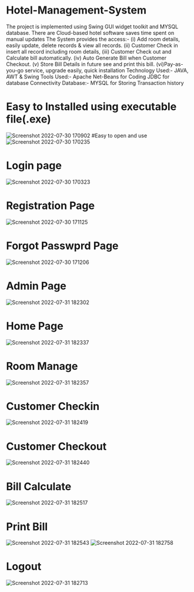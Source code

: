 # Hotel-Management-System
The project is implemented using Swing GUI widget toolkit and MYSQL database. There are Cloud-based hotel software saves time spent on manual updates
The System provides the access:-
(i) Add room details, easily update, delete records & view all records.
(ii) Customer Check in insert all record including room details,
(iii) Customer Check out and Calculate bill automatically.
(iv) Auto Generate Bill when Customer Checkout.
(v) Store Bill Details in future see and print this bill.
(vi)Pay-as-you-go service, upgrade easily, quick installation
Technology Used:- JAVA, AWT & Swing
Tools Used:- Apache Net-Beans for Coding
JDBC for database Connectivity
Database:- MYSQL for Storing Transaction history



# Easy to Installed using executable file(.exe)

![Screenshot 2022-07-30 170902](https://user-images.githubusercontent.com/84500245/182027633-1c16938c-4697-4a5c-a562-b8a0e13c4a01.jpg)
#Easy to open and use
![Screenshot 2022-07-30 170235](https://user-images.githubusercontent.com/84500245/182027683-206a942b-4806-44c4-acae-9680d33a4c6f.jpg)

# Login page

![Screenshot 2022-07-30 170323](https://user-images.githubusercontent.com/84500245/182027846-295b969f-c03d-4734-b4d0-183ef93bc18c.jpg)

# Registration Page

![Screenshot 2022-07-30 171125](https://user-images.githubusercontent.com/84500245/182027865-2019f37c-8fe1-447e-8588-1be497bfa40c.jpg)

# Forgot Passwprd Page

![Screenshot 2022-07-30 171206](https://user-images.githubusercontent.com/84500245/182027877-d9a9cae5-00f4-48a2-9371-6b9aeaeab1cf.jpg)

# Admin Page

![Screenshot 2022-07-31 182302](https://user-images.githubusercontent.com/84500245/182027881-fc9c487f-6796-412f-9b2e-86ad38ef034a.jpg)

# Home Page

![Screenshot 2022-07-31 182337](https://user-images.githubusercontent.com/84500245/182027885-7abd428c-5fe0-4b29-bb61-9ceacf5885c9.jpg)

# Room Manage 

![Screenshot 2022-07-31 182357](https://user-images.githubusercontent.com/84500245/182027900-e51e581e-8123-47c0-98b4-ba3d75c32fa7.jpg)

# Customer Checkin 

![Screenshot 2022-07-31 182419](https://user-images.githubusercontent.com/84500245/182027907-f1664da5-7e8d-45a5-9d06-414a0822d611.jpg)

# Customer Checkout

![Screenshot 2022-07-31 182440](https://user-images.githubusercontent.com/84500245/182027915-8ea8e303-5292-4605-9411-dadf137cbf20.jpg)

# Bill Calculate

![Screenshot 2022-07-31 182517](https://user-images.githubusercontent.com/84500245/182027918-0c6d1d68-4aac-47cf-bd0f-ab04a4e83ef3.jpg)


# Print Bill

![Screenshot 2022-07-31 182543](https://user-images.githubusercontent.com/84500245/182027924-561d42ac-83c5-4789-ac04-9da9ababe643.jpg)
![Screenshot 2022-07-31 182758](https://user-images.githubusercontent.com/84500245/182027952-b07525c4-a34c-4d87-baa2-3cfb29132014.jpg)


# Logout
![Screenshot 2022-07-31 182713](https://user-images.githubusercontent.com/84500245/182027928-d1b32712-853d-45e9-ab94-82640fc56736.jpg)
